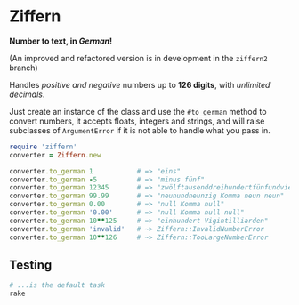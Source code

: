 # Ziffern

**Number to text, in _German_!**

(An improved and refactored version is in development in the `ziffern2` branch)

Handles _positive and negative_ numbers up to **126 digits**, with _unlimited decimals_.

Just create an instance of the class and use the `#to_german` method to convert numbers,
it accepts floats, integers and strings, and will raise subclasses of `ArgumentError` if
it is not able to handle what you pass in.

```ruby
require 'ziffern'
converter = Ziffern.new

converter.to_german 1           # => "eins"
converter.to_german -5          # => "minus fünf"
converter.to_german 12345       # => "zwölftausenddreihundertfünfundvierzig"
converter.to_german 99.99       # => "neunundneunzig Komma neun neun"
converter.to_german 0.00        # => "null Komma null"
converter.to_german '0.00'      # => "null Komma null null"
converter.to_german 10**125     # => "einhundert Vigintilliarden"
converter.to_german 'invalid'   # ~> Ziffern::InvalidNumberError
converter.to_german 10**126     # ~> Ziffern::TooLargeNumberError
```

## Testing

```bash
# ...is the default task
rake
```
